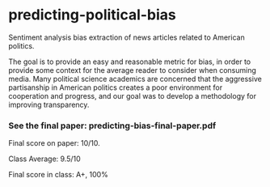 # predicting-political-bias

Sentiment analysis bias extraction of news articles related to American politics. 

The goal is to provide an easy and reasonable metric for bias, in order to provide some context for the average reader to consider when consuming media. Many political science academics are concerned that the aggressive partisanship in American politics creates a poor environment for cooperation and progress, and our goal was to develop a methodology for improving transparency.

### See the final paper: predicting-bias-final-paper.pdf

Final score on paper: 10/10. 

Class Average: 9.5/10

Final score in class: A+, 100%
